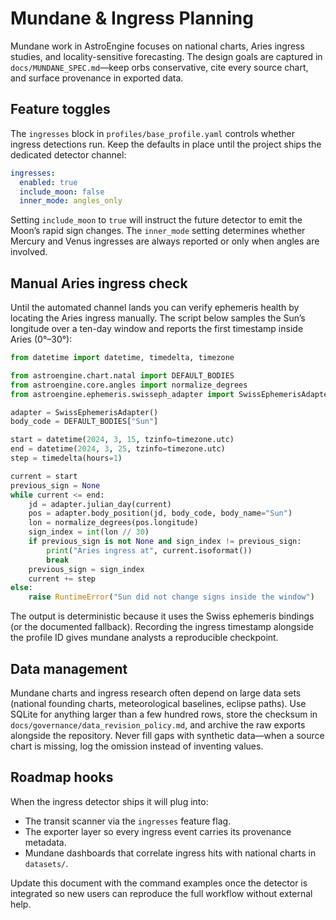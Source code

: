 # Mundane & Ingress Planning

Mundane work in AstroEngine focuses on national charts, Aries ingress
studies, and locality-sensitive forecasting. The design goals are
captured in ``docs/MUNDANE_SPEC.md``—keep orbs conservative, cite every
source chart, and surface provenance in exported data.

## Feature toggles

The ``ingresses`` block in ``profiles/base_profile.yaml`` controls
whether ingress detections run. Keep the defaults in place until the
project ships the dedicated detector channel:

```yaml
ingresses:
  enabled: true
  include_moon: false
  inner_mode: angles_only
```

Setting ``include_moon`` to ``true`` will instruct the future detector to
emit the Moon’s rapid sign changes. The ``inner_mode`` setting determines
whether Mercury and Venus ingresses are always reported or only when
angles are involved.

## Manual Aries ingress check

Until the automated channel lands you can verify ephemeris health by
locating the Aries ingress manually. The script below samples the Sun’s
longitude over a ten-day window and reports the first timestamp inside
Aries (0°–30°):

```python
from datetime import datetime, timedelta, timezone

from astroengine.chart.natal import DEFAULT_BODIES
from astroengine.core.angles import normalize_degrees
from astroengine.ephemeris.swisseph_adapter import SwissEphemerisAdapter

adapter = SwissEphemerisAdapter()
body_code = DEFAULT_BODIES["Sun"]

start = datetime(2024, 3, 15, tzinfo=timezone.utc)
end = datetime(2024, 3, 25, tzinfo=timezone.utc)
step = timedelta(hours=1)

current = start
previous_sign = None
while current <= end:
    jd = adapter.julian_day(current)
    pos = adapter.body_position(jd, body_code, body_name="Sun")
    lon = normalize_degrees(pos.longitude)
    sign_index = int(lon // 30)
    if previous_sign is not None and sign_index != previous_sign:
        print("Aries ingress at", current.isoformat())
        break
    previous_sign = sign_index
    current += step
else:
    raise RuntimeError("Sun did not change signs inside the window")
```

The output is deterministic because it uses the Swiss ephemeris bindings
(or the documented fallback). Recording the ingress timestamp alongside
the profile ID gives mundane analysts a reproducible checkpoint.

## Data management

Mundane charts and ingress research often depend on large data sets
(national founding charts, meteorological baselines, eclipse paths). Use
SQLite for anything larger than a few hundred rows, store the checksum in
``docs/governance/data_revision_policy.md``, and archive the raw exports
alongside the repository. Never fill gaps with synthetic data—when a
source chart is missing, log the omission instead of inventing values.

## Roadmap hooks

When the ingress detector ships it will plug into:

- The transit scanner via the ``ingresses`` feature flag.
- The exporter layer so every ingress event carries its provenance
  metadata.
- Mundane dashboards that correlate ingress hits with national charts in
  ``datasets/``.

Update this document with the command examples once the detector is
integrated so new users can reproduce the full workflow without external
help.
